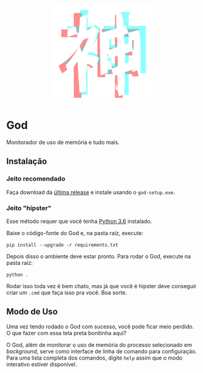 <div style="text-align:center">
    <img alt="Logo" width=256 height=256 src="docs/img/logo.svg" />
</div>

# God

Monitorador de uso de memória e tudo mais.

## Instalação

### Jeito recomendado

Faça download da [última release](releases) e instale usando o
`god-setup.exe`.

### Jeito "hipster"

Esse método requer que você tenha [Python 3.6](https://www.python.org/downloads/release/python-368/)
instalado.

Baixe o código-fonte do God e, na pasta raíz, execute:

```batchfile
pip install --upgrade -r requirements.txt
```

Depois disso o ambiente deve estar pronto. Para rodar o God, execute na pasta
raíz:

```batchfile
python .
```

Rodar isso toda vez é bem chato, mas já que você é hipster deve conseguir criar
um `.cmd` que faça isso pra você. Boa sorte.

## Modo de Uso

Uma vez tendo rodado o God com sucesso, você pode ficar meio perdido. O que fazer
com essa tela preta bonitinha aqui?

O God, além de monitorar o uso de memória do processo selecionado em _background_,
serve como interface de linha de comando para configuração. Para uma lista
completa dos comandos, digite `help` assim que o modo interativo estiver
disponível.
